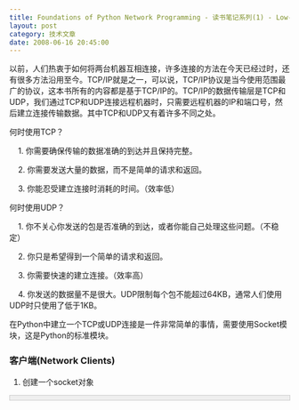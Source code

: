 ```yaml
---
title: Foundations of Python Network Programming - 读书笔记系列(1) - Low-Level Networking
layout: post
category: 技术文章
date: 2008-06-16 20:45:00
---
```


以前，人们热衷于如何将两台机器互相连接，许多连接的方法在今天已经过时，还有很多方法沿用至今。TCP/IP就是之一，可以说，TCP/IP协议是当今使用范围最广的协议，这本书所有的内容都是基于TCP/IP的。TCP/IP的数据传输层是TCP和UDP，我们通过TCP和UDP连接远程机器时，只需要远程机器的IP和端口号，然后建立连接传输数据。其中TCP和UDP又有着许多不同之处。

何时使用TCP？

&nbsp;&nbsp;&nbsp; 1. 你需要确保传输的数据准确的到达并且保持完整。

&nbsp;&nbsp;&nbsp; 2. 你需要发送大量的数据，而不是简单的请求和返回。

&nbsp;&nbsp;&nbsp; 3. 你能忍受建立连接时消耗的时间。（效率低）

何时使用UDP？

&nbsp;&nbsp;&nbsp; 1. 你不关心你发送的包是否准确的到达，或者你能自己处理这些问题。（不稳定）

&nbsp;&nbsp;&nbsp; 2. 你只是希望得到一个简单的请求和返回。

&nbsp;&nbsp;&nbsp; 3. 你需要快速的建立连接。（效率高）

&nbsp;&nbsp;&nbsp; 4. 你发送的数据量不是很大。UDP限制每个包不能超过64KB，通常人们使用UDP时只使用了低于1KB。

在Python中建立一个TCP或UDP连接是一件非常简单的事情，需要使用Socket模块，这是Python的标准模块。

### 客户端(Network Clients)

1. 创建一个socket对象

<div style="border: 1px solid #cccccc; padding: 4px 5px 4px 4px; background-color: #eeeeee; font-size: 13px; width: 98%;"><!--

Code highlighting produced by Actipro CodeHighlighter (freeware)

http://www.CodeHighlighter.com/

-->![](http://www.cnblogs.com/Images/OutliningIndicators/None.gif)<span style="color: #000000;">s&nbsp;</span><span style="color: #000000;">=</span><span style="color: #000000;">&nbsp;socket.socket(socket.AF_INET,&nbsp;socket.SOCK_STREAM)</span></div>
第一个参数socket.AF_INET说明我们使用的是IPv4，第二个参数socket.SOCK_STREAM指的是我们使用TCP进行数据传输，如果要使用UDP，则使用socket.SOCK_DGRAM，如：

<div style="border: 1px solid #cccccc; padding: 4px 5px 4px 4px; background-color: #eeeeee; font-size: 13px; width: 98%;"><!--

Code highlighting produced by Actipro CodeHighlighter (freeware)

http://www.CodeHighlighter.com/

-->![](http://www.cnblogs.com/Images/OutliningIndicators/None.gif)<span style="color: #000000;">s&nbsp;</span><span style="color: #000000;">=</span><span style="color: #000000;">&nbsp;socket.socket(socket.AF_INET,&nbsp;socket.SOCK_DGRAM)</span></div>
2. connect连接远程服务器

<div style="border: 1px solid #cccccc; padding: 4px 5px 4px 4px; background-color: #eeeeee; font-size: 13px; width: 98%;"><!--

Code highlighting produced by Actipro CodeHighlighter (freeware)

http://www.CodeHighlighter.com/

-->![](http://www.cnblogs.com/Images/OutliningIndicators/None.gif)<span style="color: #000000;">s.connect((</span><span style="color: #800000;">"</span><span style="color: #800000;">www.example.com</span><span style="color: #800000;">"</span><span style="color: #000000;">, 80))</span></div>
连接远程服务器需要远程服务器的IP和端口，注意到上面我们使用了服务器的域名也是可以的，因为Python为我们做了DNS的解析。同时，注意到connect的参数是一个tuple。

我们上面连接的是一个http站点，默认端口是80，我们可以通过下面的方法获取到默认的端口号：

<div style="border: 1px solid #cccccc; padding: 4px 5px 4px 4px; background-color: #eeeeee; font-size: 13px; width: 98%;"><!--

Code highlighting produced by Actipro CodeHighlighter (freeware)

http://www.CodeHighlighter.com/

-->![](http://www.cnblogs.com/Images/OutliningIndicators/None.gif)<span style="color: #000000;">port&nbsp;</span><span style="color: #000000;">=</span><span style="color: #000000;">&nbsp;socket.getservbyname(</span><span style="color: #800000;">'</span><span style="color: #800000;">http</span><span style="color: #800000;">'</span><span style="color: #000000;">,&nbsp;</span><span style="color: #800000;">'</span><span style="color: #800000;">tcp</span><span style="color: #800000;">'</span><span style="color: #000000;">)</span></div>
相应的，你可以查询诸如：smtp，ftp等等端口号。

3. 连接后，从一个socket对象获取信息

比如，获取本机的IP地址和端口号，获取远程机器的IP地址和端口号，如：

<div style="border: 1px solid #cccccc; padding: 4px 5px 4px 4px; background-color: #eeeeee; font-size: 13px; width: 98%;"><!--

Code highlighting produced by Actipro CodeHighlighter (freeware)

http://www.CodeHighlighter.com/

-->![](http://www.cnblogs.com/Images/OutliningIndicators/None.gif)<span style="color: #008000;">#</span><span style="color: #008000;">!/usr/bin/env&nbsp;python</span><span style="color: #008000;">

![](http://www.cnblogs.com/Images/OutliningIndicators/None.gif)#</span><span style="color: #008000;">&nbsp;Information&nbsp;Example&nbsp;-&nbsp;Chapter&nbsp;2</span><span style="color: #008000;">

![](http://www.cnblogs.com/Images/OutliningIndicators/None.gif)</span><span style="color: #000000;">

![](http://www.cnblogs.com/Images/OutliningIndicators/None.gif)</span><span style="color: #0000ff;">import</span><span style="color: #000000;">&nbsp;socket

![](http://www.cnblogs.com/Images/OutliningIndicators/None.gif)

![](http://www.cnblogs.com/Images/OutliningIndicators/None.gif)</span><span style="color: #0000ff;">print</span><span style="color: #000000;">&nbsp;</span><span style="color: #800000;">"</span><span style="color: #800000;">Creating&nbsp;socket![](http://www.cnblogs.com/Images/dot.gif)</span><span style="color: #800000;">"</span><span style="color: #000000;">,

![](http://www.cnblogs.com/Images/OutliningIndicators/None.gif)s&nbsp;</span><span style="color: #000000;">=</span><span style="color: #000000;">&nbsp;socket.socket(socket.AF_INET,&nbsp;socket.SOCK_STREAM)

![](http://www.cnblogs.com/Images/OutliningIndicators/None.gif)</span><span style="color: #0000ff;">print</span><span style="color: #000000;">&nbsp;</span><span style="color: #800000;">"</span><span style="color: #800000;">done.</span><span style="color: #800000;">"</span><span style="color: #000000;">

![](http://www.cnblogs.com/Images/OutliningIndicators/None.gif)

![](http://www.cnblogs.com/Images/OutliningIndicators/None.gif)</span><span style="color: #0000ff;">print</span><span style="color: #000000;">&nbsp;</span><span style="color: #800000;">"</span><span style="color: #800000;">Looking&nbsp;up&nbsp;port&nbsp;number![](http://www.cnblogs.com/Images/dot.gif)</span><span style="color: #800000;">"</span><span style="color: #000000;">,

![](http://www.cnblogs.com/Images/OutliningIndicators/None.gif)port&nbsp;</span><span style="color: #000000;">=</span><span style="color: #000000;">&nbsp;socket.getservbyname(</span><span style="color: #800000;">'</span><span style="color: #800000;">http</span><span style="color: #800000;">'</span><span style="color: #000000;">,&nbsp;</span><span style="color: #800000;">'</span><span style="color: #800000;">tcp</span><span style="color: #800000;">'</span><span style="color: #000000;">)

![](http://www.cnblogs.com/Images/OutliningIndicators/None.gif)</span><span style="color: #0000ff;">print</span><span style="color: #000000;">&nbsp;</span><span style="color: #800000;">"</span><span style="color: #800000;">done.</span><span style="color: #800000;">"</span><span style="color: #000000;">

![](http://www.cnblogs.com/Images/OutliningIndicators/None.gif)

![](http://www.cnblogs.com/Images/OutliningIndicators/None.gif)</span><span style="color: #0000ff;">print</span><span style="color: #000000;">&nbsp;</span><span style="color: #800000;">"</span><span style="color: #800000;">Connecting&nbsp;to&nbsp;remote&nbsp;host&nbsp;on&nbsp;port&nbsp;%d![](http://www.cnblogs.com/Images/dot.gif)</span><span style="color: #800000;">"</span><span style="color: #000000;">&nbsp;</span><span style="color: #000000;">%</span><span style="color: #000000;">&nbsp;port,

![](http://www.cnblogs.com/Images/OutliningIndicators/None.gif)s.connect((</span><span style="color: #800000;">"</span><span style="color: #800000;">www.google.com</span><span style="color: #800000;">"</span><span style="color: #000000;">,&nbsp;port))

![](http://www.cnblogs.com/Images/OutliningIndicators/None.gif)</span><span style="color: #0000ff;">print</span><span style="color: #000000;">&nbsp;</span><span style="color: #800000;">"</span><span style="color: #800000;">done.</span><span style="color: #800000;">"</span><span style="color: #000000;">

![](http://www.cnblogs.com/Images/OutliningIndicators/None.gif)

![](http://www.cnblogs.com/Images/OutliningIndicators/None.gif)</span><span style="color: #0000ff;">print</span><span style="color: #000000;">&nbsp;</span><span style="color: #800000;">"</span><span style="color: #800000;">Connected&nbsp;from</span><span style="color: #800000;">"</span><span style="color: #000000;">,&nbsp;s.getsockname()

![](http://www.cnblogs.com/Images/OutliningIndicators/None.gif)</span><span style="color: #0000ff;">print</span><span style="color: #000000;">&nbsp;</span><span style="color: #800000;">"</span><span style="color: #800000;">Connected&nbsp;to</span><span style="color: #800000;">"</span><span style="color: #000000;">,&nbsp;s.getpeername()</span></div>
输出结果会显示：

Creating socket... done.

Looking up port number... done.

Connecting to remote host on port 80... done.

Connected from ('192.168.XX.XX', 2548)

Connected to ('64.233.189.104', 80)

可以看到，我的本机使用的是一个随机的端口号(2548)，每次执行端口号都会不同。

4. File-like 对象

我们可以通过Socket对象来执行一些比如发送(send(), sendto())，接收数据的操作(recv(), recvfrom())，同时，我们还可以把Socket对象转换为一个类似文件的对象(File-like Object)，然后使用其中的write()来发送数据，read(), readline()来接收数据。

File-like对象更适合TCP连接，因为TCP连接必须保证数据流能够完整正确的到达，数据流表现的更像是一个文件。而UDP却不是，它是一个基于包的连接，它只管把这些包发送出去，如果使用File-like对象来处理，将很难追踪定位出现的错误。生成一个File-like对象通过下面的语句：

<div class="cnblogs_code"><!--

Code highlighting produced by Actipro CodeHighlighter (freeware)

http://www.CodeHighlighter.com/

-->![](http://www.cnblogs.com/Images/OutliningIndicators/None.gif)<span style="color: #000000;">fd&nbsp;</span><span style="color: #000000;">=</span><span style="color: #000000;">&nbsp;s.makefile(</span><span style="color: #800000;">'</span><span style="color: #800000;">rw</span><span style="color: #800000;">'</span><span style="color: #000000;">,&nbsp;0)&nbsp;</span><span style="color: #008000;">#</span><span style="color: #008000;">s&nbsp;是前面的创建的socket对象，rw表示可读和可写权限</span></div>
然后，就可以调用fd的write(), readines()等方法了。例子如下，同时注意细节的错误处理，这里不详细介绍：

<div class="cnblogs_code"><!--

Code highlighting produced by Actipro CodeHighlighter (freeware)

http://www.CodeHighlighter.com/

-->![](http://www.cnblogs.com/Images/OutliningIndicators/None.gif)<span style="color: #008000;">#</span><span style="color: #008000;">!/usr/bin/env&nbsp;python</span><span style="color: #008000;">

![](http://www.cnblogs.com/Images/OutliningIndicators/None.gif)#</span><span style="color: #008000;">&nbsp;Error&nbsp;Handling&nbsp;Example&nbsp;With&nbsp;Shutdown&nbsp;and&nbsp;File-Like&nbsp;Objects&nbsp;-&nbsp;Chapter&nbsp;2</span><span style="color: #008000;">

![](http://www.cnblogs.com/Images/OutliningIndicators/None.gif)</span><span style="color: #000000;">

![](http://www.cnblogs.com/Images/OutliningIndicators/None.gif)</span><span style="color: #0000ff;">import</span><span style="color: #000000;">&nbsp;socket,&nbsp;sys,&nbsp;time

![](http://www.cnblogs.com/Images/OutliningIndicators/None.gif)

![](http://www.cnblogs.com/Images/OutliningIndicators/None.gif)host&nbsp;</span><span style="color: #000000;">=</span><span style="color: #000000;">&nbsp;sys.argv[</span><span style="color: #000000;">1</span><span style="color: #000000;">]

![](http://www.cnblogs.com/Images/OutliningIndicators/None.gif)textport&nbsp;</span><span style="color: #000000;">=</span><span style="color: #000000;">&nbsp;sys.argv[</span><span style="color: #000000;">2</span><span style="color: #000000;">]

![](http://www.cnblogs.com/Images/OutliningIndicators/None.gif)filename&nbsp;</span><span style="color: #000000;">=</span><span style="color: #000000;">&nbsp;sys.argv[</span><span style="color: #000000;">3</span><span style="color: #000000;">]

![](http://www.cnblogs.com/Images/OutliningIndicators/None.gif)

![](http://www.cnblogs.com/Images/OutliningIndicators/None.gif)</span><span style="color: #0000ff;">try</span><span style="color: #000000;">:

![](http://www.cnblogs.com/Images/OutliningIndicators/None.gif)&nbsp;&nbsp;&nbsp;&nbsp;s&nbsp;</span><span style="color: #000000;">=</span><span style="color: #000000;">&nbsp;socket.socket(socket.AF_INET,&nbsp;socket.SOCK_STREAM)

![](http://www.cnblogs.com/Images/OutliningIndicators/None.gif)</span><span style="color: #0000ff;">except</span><span style="color: #000000;">&nbsp;socket.error,&nbsp;e:

![](http://www.cnblogs.com/Images/OutliningIndicators/None.gif)&nbsp;&nbsp;&nbsp;&nbsp;</span><span style="color: #0000ff;">print</span><span style="color: #000000;">&nbsp;</span><span style="color: #800000;">"</span><span style="color: #800000;">Strange&nbsp;error&nbsp;creating&nbsp;socket:&nbsp;%s</span><span style="color: #800000;">"</span><span style="color: #000000;">&nbsp;</span><span style="color: #000000;">%</span><span style="color: #000000;">&nbsp;e

![](http://www.cnblogs.com/Images/OutliningIndicators/None.gif)&nbsp;&nbsp;&nbsp;&nbsp;sys.exit(</span><span style="color: #000000;">1</span><span style="color: #000000;">)

![](http://www.cnblogs.com/Images/OutliningIndicators/None.gif)

![](http://www.cnblogs.com/Images/OutliningIndicators/None.gif)</span><span style="color: #008000;">#</span><span style="color: #008000;">&nbsp;Try&nbsp;parsing&nbsp;it&nbsp;as&nbsp;a&nbsp;numeric&nbsp;port&nbsp;number.</span><span style="color: #008000;">

![](http://www.cnblogs.com/Images/OutliningIndicators/None.gif)</span><span style="color: #000000;">

![](http://www.cnblogs.com/Images/OutliningIndicators/None.gif)</span><span style="color: #0000ff;">try</span><span style="color: #000000;">:

![](http://www.cnblogs.com/Images/OutliningIndicators/None.gif)&nbsp;&nbsp;&nbsp;&nbsp;port&nbsp;</span><span style="color: #000000;">=</span><span style="color: #000000;">&nbsp;int(textport)

![](http://www.cnblogs.com/Images/OutliningIndicators/None.gif)</span><span style="color: #0000ff;">except</span><span style="color: #000000;">&nbsp;ValueError:

![](http://www.cnblogs.com/Images/OutliningIndicators/None.gif)&nbsp;&nbsp;&nbsp;&nbsp;</span><span style="color: #008000;">#</span><span style="color: #008000;">&nbsp;That&nbsp;didn't&nbsp;work.&nbsp;&nbsp;Look&nbsp;it&nbsp;up&nbsp;instread.</span><span style="color: #008000;">

![](http://www.cnblogs.com/Images/OutliningIndicators/None.gif)</span><span style="color: #000000;">&nbsp;&nbsp;&nbsp;&nbsp;</span><span style="color: #0000ff;">try</span><span style="color: #000000;">:

![](http://www.cnblogs.com/Images/OutliningIndicators/None.gif)&nbsp;&nbsp;&nbsp;&nbsp;&nbsp;&nbsp;&nbsp;&nbsp;port&nbsp;</span><span style="color: #000000;">=</span><span style="color: #000000;">&nbsp;socket.getservbyname(textport,&nbsp;</span><span style="color: #800000;">'</span><span style="color: #800000;">tcp</span><span style="color: #800000;">'</span><span style="color: #000000;">)

![](http://www.cnblogs.com/Images/OutliningIndicators/None.gif)&nbsp;&nbsp;&nbsp;&nbsp;</span><span style="color: #0000ff;">except</span><span style="color: #000000;">&nbsp;socket.error,&nbsp;e:

![](http://www.cnblogs.com/Images/OutliningIndicators/None.gif)&nbsp;&nbsp;&nbsp;&nbsp;&nbsp;&nbsp;&nbsp;&nbsp;</span><span style="color: #0000ff;">print</span><span style="color: #000000;">&nbsp;</span><span style="color: #800000;">"</span><span style="color: #800000;">Couldn't&nbsp;find&nbsp;your&nbsp;port:&nbsp;%s</span><span style="color: #800000;">"</span><span style="color: #000000;">&nbsp;</span><span style="color: #000000;">%</span><span style="color: #000000;">&nbsp;e

![](http://www.cnblogs.com/Images/OutliningIndicators/None.gif)&nbsp;&nbsp;&nbsp;&nbsp;&nbsp;&nbsp;&nbsp;&nbsp;sys.exit(</span><span style="color: #000000;">1</span><span style="color: #000000;">)

![](http://www.cnblogs.com/Images/OutliningIndicators/None.gif)

![](http://www.cnblogs.com/Images/OutliningIndicators/None.gif)</span><span style="color: #0000ff;">try</span><span style="color: #000000;">:

![](http://www.cnblogs.com/Images/OutliningIndicators/None.gif)&nbsp;&nbsp;&nbsp;&nbsp;s.connect((host,&nbsp;port))

![](http://www.cnblogs.com/Images/OutliningIndicators/None.gif)</span><span style="color: #0000ff;">except</span><span style="color: #000000;">&nbsp;socket.gaierror,&nbsp;e:

![](http://www.cnblogs.com/Images/OutliningIndicators/None.gif)&nbsp;&nbsp;&nbsp;&nbsp;</span><span style="color: #0000ff;">print</span><span style="color: #000000;">&nbsp;</span><span style="color: #800000;">"</span><span style="color: #800000;">Address-related&nbsp;error&nbsp;connecting&nbsp;to&nbsp;server:&nbsp;%s</span><span style="color: #800000;">"</span><span style="color: #000000;">&nbsp;</span><span style="color: #000000;">%</span><span style="color: #000000;">&nbsp;e

![](http://www.cnblogs.com/Images/OutliningIndicators/None.gif)&nbsp;&nbsp;&nbsp;&nbsp;sys.exit(</span><span style="color: #000000;">1</span><span style="color: #000000;">)

![](http://www.cnblogs.com/Images/OutliningIndicators/None.gif)</span><span style="color: #0000ff;">except</span><span style="color: #000000;">&nbsp;socket.error,&nbsp;e:

![](http://www.cnblogs.com/Images/OutliningIndicators/None.gif)&nbsp;&nbsp;&nbsp;&nbsp;</span><span style="color: #0000ff;">print</span><span style="color: #000000;">&nbsp;</span><span style="color: #800000;">"</span><span style="color: #800000;">Connection&nbsp;error:&nbsp;%s</span><span style="color: #800000;">"</span><span style="color: #000000;">&nbsp;</span><span style="color: #000000;">%</span><span style="color: #000000;">&nbsp;e

![](http://www.cnblogs.com/Images/OutliningIndicators/None.gif)&nbsp;&nbsp;&nbsp;&nbsp;sys.exit(</span><span style="color: #000000;">1</span><span style="color: #000000;">)

![](http://www.cnblogs.com/Images/OutliningIndicators/None.gif)

![](http://www.cnblogs.com/Images/OutliningIndicators/None.gif)fd&nbsp;</span><span style="color: #000000;">=</span><span style="color: #000000;">&nbsp;s.makefile(</span><span style="color: #800000;">'</span><span style="color: #800000;">rw</span><span style="color: #800000;">'</span><span style="color: #000000;">,&nbsp;0)

![](http://www.cnblogs.com/Images/OutliningIndicators/None.gif)

![](http://www.cnblogs.com/Images/OutliningIndicators/None.gif)</span><span style="color: #0000ff;">print</span><span style="color: #000000;">&nbsp;</span><span style="color: #800000;">"</span><span style="color: #800000;">sleeping![](http://www.cnblogs.com/Images/dot.gif)</span><span style="color: #800000;">"</span><span style="color: #000000;">

![](http://www.cnblogs.com/Images/OutliningIndicators/None.gif)time.sleep(</span><span style="color: #000000;">10</span><span style="color: #000000;">)

![](http://www.cnblogs.com/Images/OutliningIndicators/None.gif)</span><span style="color: #0000ff;">print</span><span style="color: #000000;">&nbsp;</span><span style="color: #800000;">"</span><span style="color: #800000;">Continuing.</span><span style="color: #800000;">"</span><span style="color: #000000;">

![](http://www.cnblogs.com/Images/OutliningIndicators/None.gif)

![](http://www.cnblogs.com/Images/OutliningIndicators/None.gif)</span><span style="color: #0000ff;">try</span><span style="color: #000000;">:

![](http://www.cnblogs.com/Images/OutliningIndicators/None.gif)&nbsp;&nbsp;&nbsp;&nbsp;fd.write(</span><span style="color: #800000;">"</span><span style="color: #800000;">GET&nbsp;%s&nbsp;HTTP/1.0.\n\r\n</span><span style="color: #800000;">"</span><span style="color: #000000;">&nbsp;</span><span style="color: #000000;">%</span><span style="color: #000000;">&nbsp;filename)

![](http://www.cnblogs.com/Images/OutliningIndicators/None.gif)</span><span style="color: #0000ff;">except</span><span style="color: #000000;">&nbsp;socket.error,&nbsp;e:

![](http://www.cnblogs.com/Images/OutliningIndicators/None.gif)&nbsp;&nbsp;&nbsp;&nbsp;</span><span style="color: #0000ff;">print</span><span style="color: #000000;">&nbsp;</span><span style="color: #800000;">"</span><span style="color: #800000;">Error&nbsp;sending&nbsp;data:&nbsp;%s</span><span style="color: #800000;">"</span><span style="color: #000000;">&nbsp;</span><span style="color: #000000;">%</span><span style="color: #000000;">&nbsp;e

![](http://www.cnblogs.com/Images/OutliningIndicators/None.gif)&nbsp;&nbsp;&nbsp;&nbsp;sys.exit(</span><span style="color: #000000;">1</span><span style="color: #000000;">)

![](http://www.cnblogs.com/Images/OutliningIndicators/None.gif)

![](http://www.cnblogs.com/Images/OutliningIndicators/None.gif)</span><span style="color: #0000ff;">try</span><span style="color: #000000;">:

![](http://www.cnblogs.com/Images/OutliningIndicators/None.gif)&nbsp;&nbsp;&nbsp;&nbsp;fd.flush()

![](http://www.cnblogs.com/Images/OutliningIndicators/None.gif)</span><span style="color: #0000ff;">except</span><span style="color: #000000;">&nbsp;socket.error,&nbsp;e:

![](http://www.cnblogs.com/Images/OutliningIndicators/None.gif)&nbsp;&nbsp;&nbsp;&nbsp;</span><span style="color: #0000ff;">print</span><span style="color: #000000;">&nbsp;</span><span style="color: #800000;">"</span><span style="color: #800000;">Error&nbsp;sending&nbsp;data&nbsp;(detected&nbsp;by&nbsp;flush):&nbsp;%s</span><span style="color: #800000;">"</span><span style="color: #000000;">&nbsp;</span><span style="color: #000000;">%</span><span style="color: #000000;">&nbsp;e

![](http://www.cnblogs.com/Images/OutliningIndicators/None.gif)&nbsp;&nbsp;&nbsp;&nbsp;sys.exit(</span><span style="color: #000000;">1</span><span style="color: #000000;">)

![](http://www.cnblogs.com/Images/OutliningIndicators/None.gif)

![](http://www.cnblogs.com/Images/OutliningIndicators/None.gif)</span><span style="color: #0000ff;">try</span><span style="color: #000000;">:

![](http://www.cnblogs.com/Images/OutliningIndicators/None.gif)&nbsp;&nbsp;&nbsp;&nbsp;s.shutdown(</span><span style="color: #000000;">1</span><span style="color: #000000;">)

![](http://www.cnblogs.com/Images/OutliningIndicators/None.gif)</span><span style="color: #0000ff;">except</span><span style="color: #000000;">&nbsp;socket.error,&nbsp;e:

![](http://www.cnblogs.com/Images/OutliningIndicators/None.gif)&nbsp;&nbsp;&nbsp;&nbsp;</span><span style="color: #0000ff;">print</span><span style="color: #000000;">&nbsp;</span><span style="color: #800000;">"</span><span style="color: #800000;">Error&nbsp;sending&nbsp;data&nbsp;(detected&nbsp;by&nbsp;shutdown):&nbsp;%s</span><span style="color: #800000;">"</span><span style="color: #000000;">&nbsp;</span><span style="color: #000000;">%</span><span style="color: #000000;">&nbsp;e

![](http://www.cnblogs.com/Images/OutliningIndicators/None.gif)&nbsp;&nbsp;&nbsp;&nbsp;sys.exit(</span><span style="color: #000000;">1</span><span style="color: #000000;">)

![](http://www.cnblogs.com/Images/OutliningIndicators/None.gif)

![](http://www.cnblogs.com/Images/OutliningIndicators/None.gif)</span><span style="color: #0000ff;">while</span><span style="color: #000000;">&nbsp;</span><span style="color: #000000;">1</span><span style="color: #000000;">:

![](http://www.cnblogs.com/Images/OutliningIndicators/None.gif)&nbsp;&nbsp;&nbsp;&nbsp;</span><span style="color: #0000ff;">try</span><span style="color: #000000;">:

![](http://www.cnblogs.com/Images/OutliningIndicators/None.gif)&nbsp;&nbsp;&nbsp;&nbsp;&nbsp;&nbsp;&nbsp;&nbsp;buf&nbsp;</span><span style="color: #000000;">=</span><span style="color: #000000;">&nbsp;fd.read(</span><span style="color: #000000;">2048</span><span style="color: #000000;">)

![](http://www.cnblogs.com/Images/OutliningIndicators/None.gif)&nbsp;&nbsp;&nbsp;&nbsp;</span><span style="color: #0000ff;">except</span><span style="color: #000000;">&nbsp;socket.error,&nbsp;e:

![](http://www.cnblogs.com/Images/OutliningIndicators/None.gif)&nbsp;&nbsp;&nbsp;&nbsp;&nbsp;&nbsp;&nbsp;&nbsp;</span><span style="color: #0000ff;">print</span><span style="color: #000000;">&nbsp;</span><span style="color: #800000;">"</span><span style="color: #800000;">Error&nbsp;receiving&nbsp;data:&nbsp;%s</span><span style="color: #800000;">"</span><span style="color: #000000;">&nbsp;</span><span style="color: #000000;">%</span><span style="color: #000000;">&nbsp;e

![](http://www.cnblogs.com/Images/OutliningIndicators/None.gif)&nbsp;&nbsp;&nbsp;&nbsp;&nbsp;&nbsp;&nbsp;&nbsp;sys.exit(</span><span style="color: #000000;">1</span><span style="color: #000000;">)

![](http://www.cnblogs.com/Images/OutliningIndicators/None.gif)&nbsp;&nbsp;&nbsp;&nbsp;</span><span style="color: #0000ff;">if</span><span style="color: #000000;">&nbsp;</span><span style="color: #0000ff;">not</span><span style="color: #000000;">&nbsp;len(buf):

![](http://www.cnblogs.com/Images/OutliningIndicators/None.gif)&nbsp;&nbsp;&nbsp;&nbsp;&nbsp;&nbsp;&nbsp;&nbsp;</span><span style="color: #0000ff;">break</span><span style="color: #000000;">

![](http://www.cnblogs.com/Images/OutliningIndicators/None.gif)&nbsp;&nbsp;&nbsp;&nbsp;sys.stdout.write(buf)</span></div>

注意上面在我们发送了数据之后，使用了shutdown方法，是为了保证发送的数据成功到达目标机器。因为shutdown()会等待，直到接收到一个准确的退出代码。

### 
服务器端(Network Server)

通过TCP创建一个服务端可以总结为如下四个步骤：

1. 创建一个socket对象。(create socket object)

2. 设置socket对象的属性。(set options)

3. 绑定一个端口。(bind to a port)

4. 监听来自客户端的连接。(listen for connection)

针对上面的四个步骤，下面是一个最简单的实现：

<div class="cnblogs_code"><!--

Code highlighting produced by Actipro CodeHighlighter (freeware)

http://www.CodeHighlighter.com/

-->![](http://www.cnblogs.com/Images/OutliningIndicators/None.gif)<span style="color: #000000;">host&nbsp;</span><span style="color: #000000;">=</span><span style="color: #000000;">&nbsp;</span><span style="color: #800000;">''</span><span style="color: #000000;">&nbsp;&nbsp;&nbsp;&nbsp;</span><span style="color: #008000;">#</span><span style="color: #008000;">接受来自任何端口的连接</span><span style="color: #008000;">

![](http://www.cnblogs.com/Images/OutliningIndicators/None.gif)</span><span style="color: #000000;">port&nbsp;</span><span style="color: #000000;">=</span><span style="color: #000000;">&nbsp;</span><span style="color: #000000;">51423</span><span style="color: #000000;">

![](http://www.cnblogs.com/Images/OutliningIndicators/None.gif)

![](http://www.cnblogs.com/Images/OutliningIndicators/None.gif)</span><span style="color: #008000;">#</span><span style="color: #008000;">第一步，创建一个socket对象</span><span style="color: #008000;">

![](http://www.cnblogs.com/Images/OutliningIndicators/None.gif)</span><span style="color: #000000;">s&nbsp;</span><span style="color: #000000;">=</span><span style="color: #000000;">&nbsp;socket.socket(socket.AF_INET,&nbsp;socket.SOCK_STREAM)

![](http://www.cnblogs.com/Images/OutliningIndicators/None.gif)

![](http://www.cnblogs.com/Images/OutliningIndicators/None.gif)</span><span style="color: #008000;">#</span><span style="color: #008000;">第二步，设置socket属性</span><span style="color: #008000;">

![](http://www.cnblogs.com/Images/OutliningIndicators/None.gif)</span><span style="color: #000000;">s.setsockopt(socket.SOL_SOCKET,&nbsp;socket.SO_RESUSEADDR,&nbsp;</span><span style="color: #000000;">1</span><span style="color: #000000;">)

![](http://www.cnblogs.com/Images/OutliningIndicators/None.gif)

![](http://www.cnblogs.com/Images/OutliningIndicators/None.gif)</span><span style="color: #008000;">#</span><span style="color: #008000;">第三步，绑定一个端口</span><span style="color: #008000;">

![](http://www.cnblogs.com/Images/OutliningIndicators/None.gif)</span><span style="color: #000000;">s.bind((host,&nbsp;port))

![](http://www.cnblogs.com/Images/OutliningIndicators/None.gif)

![](http://www.cnblogs.com/Images/OutliningIndicators/None.gif)</span><span style="color: #008000;">#</span><span style="color: #008000;">第四步，监听来自客户端的连接</span><span style="color: #008000;">

![](http://www.cnblogs.com/Images/OutliningIndicators/None.gif)</span><span style="color: #000000;">s.listen(</span><span style="color: #000000;">5</span><span style="color: #000000;">)&nbsp;&nbsp;&nbsp;&nbsp;&nbsp;</span><span style="color: #008000;">#</span><span style="color: #008000;">参数5表示同时监听5个连接</span></div>

通过UDP创建一个服务端步骤也差不多，创建一个socket，设置option，bind端口，然而，UDP不需要listen()和accept()，而是使用recvfrom()就足够了。recvfrom()函数返回两个信息：接受的数据(data)和客户端的地址(address)和端口(port)。下面是UDP服务端的例子：

<div class="cnblogs_code"><!--

Code highlighting produced by Actipro CodeHighlighter (freeware)

http://www.CodeHighlighter.com/

-->![](http://www.cnblogs.com/Images/OutliningIndicators/None.gif)<span style="color: #008000;">#</span><span style="color: #008000;">!/usr/bin/env&nbsp;python</span><span style="color: #008000;">

![](http://www.cnblogs.com/Images/OutliningIndicators/None.gif)#</span><span style="color: #008000;">&nbsp;UDP&nbsp;Echo&nbsp;Server&nbsp;-&nbsp;Chapter&nbsp;3&nbsp;-&nbsp;udpechoserver.py</span><span style="color: #008000;">

![](http://www.cnblogs.com/Images/OutliningIndicators/None.gif)</span><span style="color: #0000ff;">import</span><span style="color: #000000;">&nbsp;socket,&nbsp;traceback

![](http://www.cnblogs.com/Images/OutliningIndicators/None.gif)

![](http://www.cnblogs.com/Images/OutliningIndicators/None.gif)host&nbsp;</span><span style="color: #000000;">=</span><span style="color: #000000;">&nbsp;</span><span style="color: #800000;">''</span><span style="color: #000000;">&nbsp;&nbsp;&nbsp;&nbsp;&nbsp;&nbsp;&nbsp;&nbsp;&nbsp;&nbsp;&nbsp;&nbsp;&nbsp;&nbsp;&nbsp;&nbsp;&nbsp;&nbsp;&nbsp;&nbsp;&nbsp;&nbsp;&nbsp;&nbsp;&nbsp;&nbsp;&nbsp;&nbsp;&nbsp;&nbsp;&nbsp;</span><span style="color: #008000;">#</span><span style="color: #008000;">&nbsp;Bind&nbsp;to&nbsp;all&nbsp;interfaces</span><span style="color: #008000;">

![](http://www.cnblogs.com/Images/OutliningIndicators/None.gif)</span><span style="color: #000000;">port&nbsp;</span><span style="color: #000000;">=</span><span style="color: #000000;">&nbsp;</span><span style="color: #000000;">51423</span><span style="color: #000000;">

![](http://www.cnblogs.com/Images/OutliningIndicators/None.gif)

![](http://www.cnblogs.com/Images/OutliningIndicators/None.gif)s&nbsp;</span><span style="color: #000000;">=</span><span style="color: #000000;">&nbsp;socket.socket(socket.AF_INET,&nbsp;socket.SOCK_DGRAM)

![](http://www.cnblogs.com/Images/OutliningIndicators/None.gif)s.setsockopt(socket.SOL_SOCKET,&nbsp;socket.SO_REUSEADDR,&nbsp;</span><span style="color: #000000;">1</span><span style="color: #000000;">)

![](http://www.cnblogs.com/Images/OutliningIndicators/None.gif)s.bind((host,&nbsp;port))

![](http://www.cnblogs.com/Images/OutliningIndicators/None.gif)

![](http://www.cnblogs.com/Images/OutliningIndicators/None.gif)</span><span style="color: #0000ff;">while</span><span style="color: #000000;">&nbsp;</span><span style="color: #000000;">1</span><span style="color: #000000;">:

![](http://www.cnblogs.com/Images/OutliningIndicators/None.gif)&nbsp;&nbsp;&nbsp;&nbsp;</span><span style="color: #0000ff;">try</span><span style="color: #000000;">:

![](http://www.cnblogs.com/Images/OutliningIndicators/None.gif)&nbsp;&nbsp;&nbsp;&nbsp;&nbsp;&nbsp;&nbsp;&nbsp;message,&nbsp;address&nbsp;</span><span style="color: #000000;">=</span><span style="color: #000000;">&nbsp;s.recvfrom(</span><span style="color: #000000;">8192</span><span style="color: #000000;">)

![](http://www.cnblogs.com/Images/OutliningIndicators/None.gif)&nbsp;&nbsp;&nbsp;&nbsp;&nbsp;&nbsp;&nbsp;&nbsp;</span><span style="color: #0000ff;">print</span><span style="color: #000000;">&nbsp;</span><span style="color: #800000;">"</span><span style="color: #800000;">Got&nbsp;data&nbsp;from</span><span style="color: #800000;">"</span><span style="color: #000000;">,&nbsp;address

![](http://www.cnblogs.com/Images/OutliningIndicators/None.gif)&nbsp;&nbsp;&nbsp;&nbsp;&nbsp;&nbsp;&nbsp;&nbsp;</span><span style="color: #008000;">#</span><span style="color: #008000;">&nbsp;Echo&nbsp;it&nbsp;back</span><span style="color: #008000;">

![](http://www.cnblogs.com/Images/OutliningIndicators/None.gif)</span><span style="color: #000000;">&nbsp;&nbsp;&nbsp;&nbsp;&nbsp;&nbsp;&nbsp;&nbsp;s.sendto(message,&nbsp;address)

![](http://www.cnblogs.com/Images/OutliningIndicators/None.gif)&nbsp;&nbsp;&nbsp;&nbsp;</span><span style="color: #0000ff;">except</span><span style="color: #000000;">&nbsp;(KeyboardInterrupt,&nbsp;SystemExit):

![](http://www.cnblogs.com/Images/OutliningIndicators/None.gif)&nbsp;&nbsp;&nbsp;&nbsp;&nbsp;&nbsp;&nbsp;&nbsp;</span><span style="color: #0000ff;">raise</span><span style="color: #000000;">

![](http://www.cnblogs.com/Images/OutliningIndicators/None.gif)&nbsp;&nbsp;&nbsp;&nbsp;</span><span style="color: #0000ff;">except</span><span style="color: #000000;">:

![](http://www.cnblogs.com/Images/OutliningIndicators/None.gif)&nbsp;&nbsp;&nbsp;&nbsp;&nbsp;&nbsp;&nbsp;&nbsp;traceback.print_exc()</span></div>

### 
Domain Name System(DNS)

我们能很轻松的记住博客园的域名，却基本上很难说出它的IP地址来，因为DNS为我们解析了域名。

socket.getaddrinfo()根据主机名或域名等来获取相应的信息。

<div class="cnblogs_code"><!--

Code highlighting produced by Actipro CodeHighlighter (freeware)

http://www.CodeHighlighter.com/

-->![](http://www.cnblogs.com/Images/OutliningIndicators/None.gif)<span style="color: #000000;">socket.getaddrinfo(host,&nbsp;port[,&nbsp;family[,&nbsp;socktype[,&nbsp;proto[,&nbsp;flags]]]]))</span></div>

返回值是一个tuple的列表，每个tuple返回如下信息：

<div class="cnblogs_code"><!--

Code highlighting produced by Actipro CodeHighlighter (freeware)

http://www.CodeHighlighter.com/

-->![](http://www.cnblogs.com/Images/OutliningIndicators/None.gif)<span style="color: #000000;">(family,&nbsp;socktype,&nbsp;proto,&nbsp;canonname,&nbsp;sockaddr)</span></div>

同时，gethostbyaddr()根据IP地址获取相应的信息，同时使用getaddrinfo()和gethostbyaddr()可以实现对域名的双重验证。如下面的例子：

<div class="cnblogs_code"><!--

Code highlighting produced by Actipro CodeHighlighter (freeware)

http://www.CodeHighlighter.com/

-->![](http://www.cnblogs.com/Images/OutliningIndicators/None.gif)<span style="color: #0000ff;">import</span><span style="color: #000000;">&nbsp;sys,&nbsp;socket

![](http://www.cnblogs.com/Images/OutliningIndicators/None.gif)

![](http://www.cnblogs.com/Images/OutliningIndicators/None.gif)</span><span style="color: #0000ff;">def</span><span style="color: #000000;">&nbsp;getipaddrs(hostname):

![](http://www.cnblogs.com/Images/OutliningIndicators/None.gif)&nbsp;&nbsp;&nbsp;&nbsp;</span><span style="color: #800000;">"""</span><span style="color: #800000;">Get&nbsp;a&nbsp;list&nbsp;of&nbsp;IP&nbsp;addresses&nbsp;from&nbsp;a&nbsp;given&nbsp;hostname.&nbsp;&nbsp;This&nbsp;is&nbsp;a&nbsp;standard

![](http://www.cnblogs.com/Images/OutliningIndicators/None.gif)&nbsp;&nbsp;&nbsp;&nbsp;(forward)&nbsp;lookup.</span><span style="color: #800000;">"""</span><span style="color: #000000;">

![](http://www.cnblogs.com/Images/OutliningIndicators/None.gif)&nbsp;&nbsp;&nbsp;&nbsp;result&nbsp;</span><span style="color: #000000;">=</span><span style="color: #000000;">&nbsp;socket.getaddrinfo(hostname,&nbsp;None,&nbsp;0,&nbsp;socket.SOCK_STREAM)

![](http://www.cnblogs.com/Images/OutliningIndicators/None.gif)&nbsp;&nbsp;&nbsp;&nbsp;</span><span style="color: #0000ff;">return</span><span style="color: #000000;">&nbsp;[x[</span><span style="color: #000000;">4</span><span style="color: #000000;">][0]&nbsp;</span><span style="color: #0000ff;">for</span><span style="color: #000000;">&nbsp;x&nbsp;</span><span style="color: #0000ff;">in</span><span style="color: #000000;">&nbsp;result]

![](http://www.cnblogs.com/Images/OutliningIndicators/None.gif)

![](http://www.cnblogs.com/Images/OutliningIndicators/None.gif)</span><span style="color: #0000ff;">def</span><span style="color: #000000;">&nbsp;gethostname(ipaddr):

![](http://www.cnblogs.com/Images/OutliningIndicators/None.gif)&nbsp;&nbsp;&nbsp;&nbsp;</span><span style="color: #800000;">"""</span><span style="color: #800000;">Get&nbsp;the&nbsp;hostname&nbsp;from&nbsp;a&nbsp;given&nbsp;IP&nbsp;address.&nbsp;&nbsp;This&nbsp;is&nbsp;a&nbsp;reverse

![](http://www.cnblogs.com/Images/OutliningIndicators/None.gif)&nbsp;&nbsp;&nbsp;&nbsp;lookup.</span><span style="color: #800000;">"""</span><span style="color: #000000;">

![](http://www.cnblogs.com/Images/OutliningIndicators/None.gif)&nbsp;&nbsp;&nbsp;&nbsp;</span><span style="color: #0000ff;">return</span><span style="color: #000000;">&nbsp;socket.gethostbyaddr(ipaddr)[0]

![](http://www.cnblogs.com/Images/OutliningIndicators/None.gif)

![](http://www.cnblogs.com/Images/OutliningIndicators/None.gif)</span><span style="color: #0000ff;">try</span><span style="color: #000000;">:

![](http://www.cnblogs.com/Images/OutliningIndicators/None.gif)&nbsp;&nbsp;&nbsp;&nbsp;</span><span style="color: #008000;">#</span><span style="color: #008000;">&nbsp;First,&nbsp;do&nbsp;the&nbsp;reverse&nbsp;lookup&nbsp;and&nbsp;get&nbsp;the&nbsp;hostname.</span><span style="color: #008000;">

![](http://www.cnblogs.com/Images/OutliningIndicators/None.gif)</span><span style="color: #000000;">&nbsp;&nbsp;&nbsp;&nbsp;hostname&nbsp;</span><span style="color: #000000;">=</span><span style="color: #000000;">&nbsp;gethostname(sys.argv[</span><span style="color: #000000;">1</span><span style="color: #000000;">])&nbsp;</span><span style="color: #008000;">#</span><span style="color: #008000;">&nbsp;could&nbsp;raise&nbsp;socket.herror</span><span style="color: #008000;">

![](http://www.cnblogs.com/Images/OutliningIndicators/None.gif)</span><span style="color: #000000;">

![](http://www.cnblogs.com/Images/OutliningIndicators/None.gif)&nbsp;&nbsp;&nbsp;&nbsp;</span><span style="color: #008000;">#</span><span style="color: #008000;">&nbsp;Now,&nbsp;do&nbsp;a&nbsp;forward&nbsp;lookup&nbsp;on&nbsp;the&nbsp;result&nbsp;from&nbsp;the&nbsp;earlier&nbsp;reverse</span><span style="color: #008000;">

![](http://www.cnblogs.com/Images/OutliningIndicators/None.gif)</span><span style="color: #000000;">&nbsp;&nbsp;&nbsp;&nbsp;</span><span style="color: #008000;">#</span><span style="color: #008000;">&nbsp;lookup.</span><span style="color: #008000;">

![](http://www.cnblogs.com/Images/OutliningIndicators/None.gif)</span><span style="color: #000000;">&nbsp;&nbsp;&nbsp;&nbsp;ipaddrs&nbsp;</span><span style="color: #000000;">=</span><span style="color: #000000;">&nbsp;getipaddrs(hostname)&nbsp;&nbsp;&nbsp;&nbsp;&nbsp;&nbsp;</span><span style="color: #008000;">#</span><span style="color: #008000;">&nbsp;could&nbsp;raise&nbsp;socket.gaierror</span><span style="color: #008000;">

![](http://www.cnblogs.com/Images/OutliningIndicators/None.gif)</span><span style="color: #0000ff;">except</span><span style="color: #000000;">&nbsp;socket.herror,&nbsp;e:

![](http://www.cnblogs.com/Images/OutliningIndicators/None.gif)&nbsp;&nbsp;&nbsp;&nbsp;</span><span style="color: #0000ff;">print</span><span style="color: #000000;">&nbsp;</span><span style="color: #800000;">"</span><span style="color: #800000;">No&nbsp;host&nbsp;names&nbsp;available&nbsp;for&nbsp;%s;&nbsp;this&nbsp;may&nbsp;be&nbsp;normal.</span><span style="color: #800000;">"</span><span style="color: #000000;">&nbsp;</span><span style="color: #000000;">%</span><span style="color: #000000;">&nbsp;sys.argv[</span><span style="color: #000000;">1</span><span style="color: #000000;">]

![](http://www.cnblogs.com/Images/OutliningIndicators/None.gif)&nbsp;&nbsp;&nbsp;&nbsp;sys.exit(0)

![](http://www.cnblogs.com/Images/OutliningIndicators/None.gif)</span><span style="color: #0000ff;">except</span><span style="color: #000000;">&nbsp;socket.gaierror,&nbsp;e:

![](http://www.cnblogs.com/Images/OutliningIndicators/None.gif)&nbsp;&nbsp;&nbsp;&nbsp;</span><span style="color: #0000ff;">print</span><span style="color: #000000;">&nbsp;</span><span style="color: #800000;">"</span><span style="color: #800000;">Got&nbsp;hostname&nbsp;%s,&nbsp;but&nbsp;it&nbsp;could&nbsp;not&nbsp;be&nbsp;forward-resolved:&nbsp;%s</span><span style="color: #800000;">"</span><span style="color: #000000;">&nbsp;</span><span style="color: #000000;">%</span><span style="color: #000000;">&nbsp;\

![](http://www.cnblogs.com/Images/OutliningIndicators/None.gif)&nbsp;&nbsp;&nbsp;&nbsp;&nbsp;&nbsp;&nbsp;&nbsp;&nbsp;&nbsp;(hostname,&nbsp;str(e))

![](http://www.cnblogs.com/Images/OutliningIndicators/None.gif)&nbsp;&nbsp;&nbsp;&nbsp;sys.exit(</span><span style="color: #000000;">1</span><span style="color: #000000;">)

![](http://www.cnblogs.com/Images/OutliningIndicators/None.gif)

![](http://www.cnblogs.com/Images/OutliningIndicators/None.gif)</span><span style="color: #008000;">#</span><span style="color: #008000;">&nbsp;If&nbsp;the&nbsp;forward&nbsp;lookup&nbsp;did&nbsp;not&nbsp;yield&nbsp;the&nbsp;original&nbsp;IP&nbsp;address&nbsp;anywhere,</span><span style="color: #008000;">

![](http://www.cnblogs.com/Images/OutliningIndicators/None.gif)#</span><span style="color: #008000;">&nbsp;someone&nbsp;is&nbsp;playing&nbsp;tricks.&nbsp;&nbsp;Explain&nbsp;the&nbsp;situation&nbsp;and&nbsp;exit.</span><span style="color: #008000;">

![](http://www.cnblogs.com/Images/OutliningIndicators/None.gif)</span><span style="color: #0000ff;">if</span><span style="color: #000000;">&nbsp;</span><span style="color: #0000ff;">not</span><span style="color: #000000;">&nbsp;sys.argv[</span><span style="color: #000000;">1</span><span style="color: #000000;">]&nbsp;</span><span style="color: #0000ff;">in</span><span style="color: #000000;">&nbsp;ipaddrs:

![](http://www.cnblogs.com/Images/OutliningIndicators/None.gif)&nbsp;&nbsp;&nbsp;&nbsp;</span><span style="color: #0000ff;">print</span><span style="color: #000000;">&nbsp;</span><span style="color: #800000;">"</span><span style="color: #800000;">Got&nbsp;hostname&nbsp;%s,&nbsp;but&nbsp;on&nbsp;forward&nbsp;lookup,</span><span style="color: #800000;">"</span><span style="color: #000000;">&nbsp;</span><span style="color: #000000;">%</span><span style="color: #000000;">&nbsp;hostname

![](http://www.cnblogs.com/Images/OutliningIndicators/None.gif)&nbsp;&nbsp;&nbsp;&nbsp;</span><span style="color: #0000ff;">print</span><span style="color: #000000;">&nbsp;</span><span style="color: #800000;">"</span><span style="color: #800000;">original&nbsp;IP&nbsp;%s&nbsp;did&nbsp;not&nbsp;appear&nbsp;in&nbsp;IP&nbsp;address&nbsp;list.</span><span style="color: #800000;">"</span><span style="color: #000000;">&nbsp;</span><span style="color: #000000;">%</span><span style="color: #000000;">&nbsp;sys.argv[</span><span style="color: #000000;">1</span><span style="color: #000000;">]

![](http://www.cnblogs.com/Images/OutliningIndicators/None.gif)&nbsp;&nbsp;&nbsp;&nbsp;sys.exit(</span><span style="color: #000000;">1</span><span style="color: #000000;">)

![](http://www.cnblogs.com/Images/OutliningIndicators/None.gif)

![](http://www.cnblogs.com/Images/OutliningIndicators/None.gif)</span><span style="color: #008000;">#</span><span style="color: #008000;">&nbsp;Otherwise,&nbsp;show&nbsp;the&nbsp;validated&nbsp;hostname.</span><span style="color: #008000;">

![](http://www.cnblogs.com/Images/OutliningIndicators/None.gif)</span><span style="color: #0000ff;">print</span><span style="color: #000000;">&nbsp;</span><span style="color: #800000;">"</span><span style="color: #800000;">Validated&nbsp;hostname:</span><span style="color: #800000;">"</span><span style="color: #000000;">,&nbsp;hostname</span></div>

OK,第一部分就到这里。
